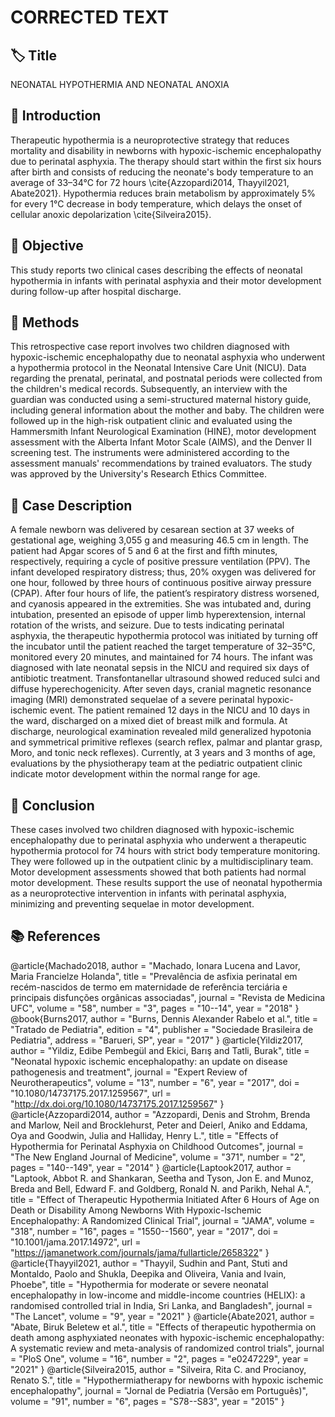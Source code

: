 # CORRECTED TEXT

## 🏷️ Title
NEONATAL HYPOTHERMIA AND NEONATAL ANOXIA

## 📄 Introduction
Therapeutic hypothermia is a neuroprotective strategy that reduces mortality and disability in newborns with hypoxic-ischemic encephalopathy due to perinatal asphyxia. The therapy should start within the first six hours after birth and consists of reducing the neonate's body temperature to an average of 33–34°C for 72 hours \cite{Azzopardi2014, Thayyil2021, Abate2021}. Hypothermia reduces brain metabolism by approximately 5% for every 1°C decrease in body temperature, which delays the onset of cellular anoxic depolarization \cite{Silveira2015}.

## 📄 Objective
This study reports two clinical cases describing the effects of neonatal hypothermia in infants with perinatal asphyxia and their motor development during follow-up after hospital discharge.

## 📄 Methods
This retrospective case report involves two children diagnosed with hypoxic-ischemic encephalopathy due to neonatal asphyxia who underwent a hypothermia protocol in the Neonatal Intensive Care Unit (NICU). Data regarding the prenatal, perinatal, and postnatal periods were collected from the children's medical records. Subsequently, an interview with the guardian was conducted using a semi-structured maternal history guide, including general information about the mother and baby. The children were followed up in the high-risk outpatient clinic and evaluated using the Hammersmith Infant Neurological Examination (HINE), motor development assessment with the Alberta Infant Motor Scale (AIMS), and the Denver II screening test. The instruments were administered according to the assessment manuals' recommendations by trained evaluators. The study was approved by the University's Research Ethics Committee.

## 📄 Case Description
A female newborn was delivered by cesarean section at 37 weeks of gestational age, weighing 3,055 g and measuring 46.5 cm in length. The patient had Apgar scores of 5 and 6 at the first and fifth minutes, respectively, requiring a cycle of positive pressure ventilation (PPV). The infant developed respiratory distress; thus, 20% oxygen was delivered for one hour, followed by three hours of continuous positive airway pressure (CPAP). After four hours of life, the patient’s respiratory distress worsened, and cyanosis appeared in the extremities. She was intubated and, during intubation, presented an episode of upper limb hyperextension, internal rotation of the wrists, and seizure.
Due to tests indicating perinatal asphyxia, the therapeutic hypothermia protocol was initiated by turning off the incubator until the patient reached the target temperature of 32–35°C, monitored every 20 minutes, and maintained for 74 hours. The infant was diagnosed with late neonatal sepsis in the NICU and required six days of antibiotic treatment. Transfontanellar ultrasound showed reduced sulci and diffuse hyperechogenicity. After seven days, cranial magnetic resonance imaging (MRI) demonstrated sequelae of a severe perinatal hypoxic-ischemic event. The patient remained 12 days in the NICU and 10 days in the ward, discharged on a mixed diet of breast milk and formula.
At discharge, neurological examination revealed mild generalized hypotonia and symmetrical primitive reflexes (search reflex, palmar and plantar grasp, Moro, and tonic neck reflexes). Currently, at 3 years and 3 months of age, evaluations by the physiotherapy team at the pediatric outpatient clinic indicate motor development within the normal range for age.

## 📄 Conclusion
These cases involved two children diagnosed with hypoxic-ischemic encephalopathy due to perinatal asphyxia who underwent a therapeutic hypothermia protocol for 74 hours with strict body temperature monitoring. They were followed up in the outpatient clinic by a multidisciplinary team. Motor development assessments showed that both patients had normal motor development. These results support the use of neonatal hypothermia as a neuroprotective intervention in infants with perinatal asphyxia, minimizing and preventing sequelae in motor development.

## 📚 References
@article{Machado2018, author = "Machado, Ionara Lucena and Lavor, Maria Francielze Holanda", title = "Prevalência de asfixia perinatal em recém-nascidos de termo em maternidade de referência terciária e principais disfunções orgânicas associadas", journal = "Revista de Medicina UFC", volume = "58", number = "3", pages = "10--14", year = "2018" }
@book{Burns2017, author = "Burns, Dennis Alexander Rabelo et al.", title = "Tratado de Pediatria", edition = "4", publisher = "Sociedade Brasileira de Pediatria", address = "Barueri, SP", year = "2017" }
@article{Yildiz2017, author = "Yildiz, Edibe Pembegül and Ekici, Barış and Tatli, Burak", title = "Neonatal hypoxic ischemic encephalopathy: an update on disease pathogenesis and treatment", journal = "Expert Review of Neurotherapeutics", volume = "13", number = "6", year = "2017", doi = "10.1080/14737175.2017.1259567", url = "http://dx.doi.org/10.1080/14737175.2017.1259567" }
@article{Azzopardi2014, author = "Azzopardi, Denis and Strohm, Brenda and Marlow, Neil and Brocklehurst, Peter and Deierl, Aniko and Eddama, Oya and Goodwin, Julia and Halliday, Henry L.", title = "Effects of Hypothermia for Perinatal Asphyxia on Childhood Outcomes", journal = "The New England Journal of Medicine", volume = "371", number = "2", pages = "140--149", year = "2014" }
@article{Laptook2017, author = "Laptook, Abbot R. and Shankaran, Seetha and Tyson, Jon E. and Munoz, Breda and Bell, Edward F. and Goldberg, Ronald N. and Parikh, Nehal A.", title = "Effect of Therapeutic Hypothermia Initiated After 6 Hours of Age on Death or Disability Among Newborns With Hypoxic-Ischemic Encephalopathy: A Randomized Clinical Trial", journal = "JAMA", volume = "318", number = "16", pages = "1550--1560", year = "2017", doi = "10.1001/jama.2017.14972", url = "https://jamanetwork.com/journals/jama/fullarticle/2658322" }
@article{Thayyil2021, author = "Thayyil, Sudhin and Pant, Stuti and Montaldo, Paolo and Shukla, Deepika and Oliveira, Vania and Ivain, Phoebe", title = "Hypothermia for moderate or severe neonatal encephalopathy in low-income and middle-income countries (HELIX): a randomised controlled trial in India, Sri Lanka, and Bangladesh", journal = "The Lancet", volume = "9", year = "2021" }
@article{Abate2021, author = "Abate, Biruk Beletew et al.", title = "Effects of therapeutic hypothermia on death among asphyxiated neonates with hypoxic-ischemic encephalopathy: A systematic review and meta-analysis of randomized control trials", journal = "PloS One", volume = "16", number = "2", pages = "e0247229", year = "2021" }
@article{Silveira2015, author = "Silveira, Rita C. and Procianoy, Renato S.", title = "Hypothermiatherapy for newborns with hypoxic ischemic encephalopathy", journal = "Jornal de Pediatria (Versão em Português)", volume = "91", number = "6", pages = "S78--S83", year = "2015" }
